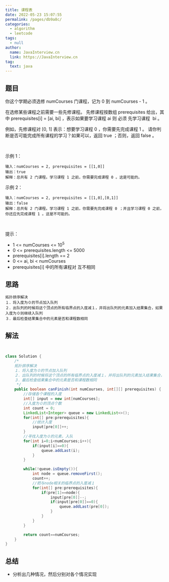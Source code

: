 ```yaml
---
title: 课程表
date: 2022-05-23 15:07:55
permalink: /pages/db9a8c/
categories: 
  - algorithm
  - leetcode
tags: 
  - null
author: 
  name: JavaInterview.cn
  link: https://JavaInterview.cn
tag: 
  text: java
---
```



## 题目

你这个学期必须选修 numCourses 门课程，记为 0 到 numCourses - 1 。

在选修某些课程之前需要一些先修课程。 先修课程按数组 prerequisites 给出，其中 prerequisites[i] = [ai, bi] ，表示如果要学习课程 ai 则 必须 先学习课程  bi 。

例如，先修课程对 [0, 1] 表示：想要学习课程 0 ，你需要先完成课程 1 。
请你判断是否可能完成所有课程的学习？如果可以，返回 true ；否则，返回 false 。

 

示例 1：

    输入：numCourses = 2, prerequisites = [[1,0]]
    输出：true
    解释：总共有 2 门课程。学习课程 1 之前，你需要完成课程 0 。这是可能的。
示例 2：

    输入：numCourses = 2, prerequisites = [[1,0],[0,1]]
    输出：false
    解释：总共有 2 门课程。学习课程 1 之前，你需要先完成​课程 0 ；并且学习课程 0 之前，你还应先完成课程 1 。这是不可能的。
 

提示：

- 1 <= numCourses <= 10<sup>5</sup>
- 0 <= prerequisites.length <= 5000
- prerequisites[i].length == 2
- 0 <= ai, bi < numCourses
- prerequisites[i] 中的所有课程对 互不相同



## 思路

    拓扑排序解决
    １．将入度为０的节点加入队列
    ２．出队列的时候将这个顶点的所有临界点的入度减１，并将出队列的元素加入结果集合，如果入度为０则继续入队列
    ３．最后检查结果集合中的元素是否和课程数相同

## 解法
```java


class Solution {
    /*
    拓扑排序解决
    １．将入度为０的节点加入队列
    ２．出队列的时候将这个顶点的所有临界点的入度减１，并将出队列的元素加入结果集合，如果入度为０则继续入队列
    ３．最后检查结果集合中的元素是否和课程数相同
     */
    public boolean canFinish(int numCourses, int[][] prerequisites) {
        //存储各个课程的入度
        int[] input = new int[numCourses];
        //入度为０的顶点个数
        int count = 0;
        LinkedList<Integer> queue = new LinkedList<>();
        for(int[] pre:prerequisites){
            //统计入度
            input[pre[0]]++;
        }
        //寻找入度为０的元素，入队
        for(int i=0;i<numCourses;i++){
            if(input[i]==0){
                queue.addLast(i);
            }
        }

        while(!queue.isEmpty()){
            int node = queue.removeFirst();
            count++;
            //把与node相关的临界点的入度减１
            for(int[] pre:prerequisites){
                if(pre[1]==node){
                    input[pre[0]]--;
                    if(input[pre[0]]==0){
                        queue.addLast(pre[0]);
                    }
                }
            }
        }

        return count==numCourses;
    }
}


```

## 总结

- 分析出几种情况，然后分别对各个情况实现 
